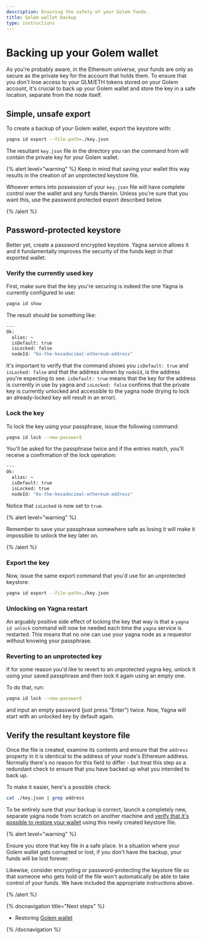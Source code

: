 ```yaml
---
description: Ensuring the safety of your Golem funds.
title: Golem wallet backup
type: instructions
---
```


# Backing up your Golem wallet

As you're probably aware, in the Ethereum universe, your funds are only as secure as the private key for the account that holds them. To ensure that you don't lose access to your GLM/ETH tokens stored on your Golem account, it's crucial to back up your Golem wallet and store the key in a safe location, separate from the node itself.

## Simple, unsafe export

To create a backup of your Golem wallet, export the keystore with:

```bash
yagna id export --file-path=./key.json
```

The resultant `key.json` file in the directory you ran the command from will contain the private key for your Golem wallet.

{% alert level="warning" %}
Keep in mind that saving your wallet this way results in the creation of an unprotected keystore file.

Whoever enters into possession of your `key.json` file will have complete control over the wallet and any funds therein. Unless you're sure that you want this, use the password protected export described below.

{% /alert %}

## Password-protected keystore

Better yet, create a password encrypted keystore. Yagna service allows it and it fundamentally improves the security of the funds kept in that exported wallet.

### Verify the currently used key

First, make sure that the key you're securing is indeed the one Yagna is currently configured to use:

```bash
yagna id show
```

The result should be something like:

```bash
---
Ok:
  alias: ~
  isDefault: true
  isLocked: false
  nodeId: "0x-the-hexadecimal-ethereum-address"
```

It's important to verify that the command shows you `isDefault: true` and `isLocked: false` and that the address shown by `nodeId`, is the address you're expecting to see. `isDefault: true` means that the key for the address is currently in use by yagna and `isLocked: false` confirms that the private key is currently unlocked and accessible to the yagna node (trying to lock an already-locked key will result in an error).

### Lock the key

To lock the key using your passphrase, issue the following command:

```bash
yagna id lock --new-password
```

You'll be asked for the passphrase twice and if the entries match, you'll receive a confirmation of the lock operation:

```bash
---
Ok:
  alias: ~
  isDefault: true
  isLocked: true
  nodeId: "0x-the-hexadecimal-ethereum-address"
```

Notice that `isLocked` is now set to `true`.

{% alert level="warning" %}

Remember to save your passphrase somewhere safe as losing it will make it impossible to unlock the key later on.

{% /alert %}

### Export the key

Now, issue the same export command that you'd use for an unprotected keystore:

```bash
yagna id export --file-path=./key.json
```

### Unlocking on Yagna restart

An arguably positive side effect of locking the key that way is that a `yagna id unlock` command will now be needed each time the `yagna` service is restarted. This means that no one can use your yagna node as a requestor without knowing your passphrase.

### Reverting to an unprotected key

If for some reason you'd like to revert to an unprotected yagna key, unlock it using your saved passphrase and then lock it again using an empty one.

To do that, run:

```bash
yagna id lock --new-password
```

and input an empty password (just press "Enter") twice. Now, Yagna will start with an unlocked key by default again.

## Verify the resultant keystore file

Once the file is created, examine its contents and ensure that the `address` property in it is identical to the address of your node's Ethereum address. Normally there's no reason for this field to differ - but treat this step as a redundant check to ensure that you have backed up what you intended to back up.

To make it easier, here's a possible check:

```bash
cat ./key.json | grep address
```

To be entirely sure that your backup is correct, launch a completely new, separate yagna node from scratch on another machine and [verify that it's possible to restore your wallet](/docs/providers/wallet/restoration) using this newly created keystore file.

{% alert level="warning" %}

Ensure you store that key file in a safe place. In a situation where your Golem wallet gets corrupted or lost, if you don't have the backup, your funds will be lost forever.

Likewise, consider encrypting or password-protecting the keystore file so that someone who gets hold of the file won't automatically be able to take control of your funds. We have included the appropriate instructions above.

{% /alert %}

{% docnavigation title="Next steps" %}

- Restoring [Golem wallet](/docs/creators/python/examples/tools/restoring-golem-wallet)

{% /docnavigation %}
